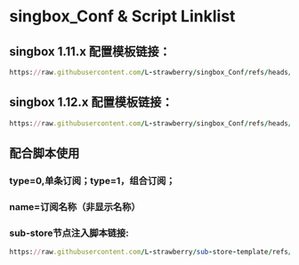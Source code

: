# singbox_Conf & Script Linklist

## singbox 1.11.x 配置模板链接：
```ruby
https://raw.githubusercontent.com/L-strawberry/singbox_Conf/refs/heads/main/singbox1.11.x.json?token=GHSAT0AAAAAAC3MDX3CZTYS4TNLITJAL4REZ6AESGA
```
## singbox 1.12.x 配置模板链接：
```ruby
https://raw.githubusercontent.com/L-strawberry/singbox_Conf/refs/heads/main/singbox1.12.x.json?token=GHSAT0AAAAAAC3MDX3CQQPB5KQ7TF7RNRXOZ6AEVIQ
```
## 配合脚本使用

### type=0,单条订阅；type=1，组合订阅；
### name=订阅名称（非显示名称）
### sub-store节点注入脚本链接:
```ruby
https://raw.githubusercontent.com/L-strawberry/sub-store-template/refs/heads/main/SB.js#type=1&name=all
```
